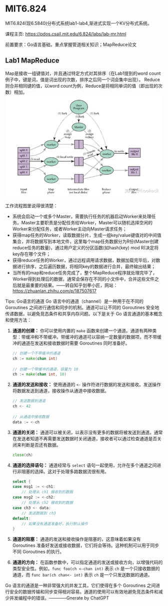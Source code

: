 # MIT6.824

MIT6.824(现6.5840)分布式系统lab1-lab4,渐进式实现一个KV分布式系统。

课程主页: <https://pdos.csail.mit.edu/6.824/labs/lab-mr.html>

前置要求：Go语言基础，重点掌握管道相关知识；MapReduce论文

## Lab1 MapReduce

Map是接收一组键值对，并且通过特定方式对其排序（在Lab1提到的word count例子中，键是词，值是词出现的次数，排序之后同一个词会集中出现）。
Reduce则合并相同键的值，以word count为例，Reduce是将相同单词的值（即出现的次数）相加。
![Alt text](image.png)

工作流程图里说得很清楚：

- 系统会启动一个或多个Master，需要执行任务的机器启动Worker来处理任务。Master主要职责是分配任务给Worker，Master可以随机选择空闲的Worker来分配任务，或者Worker主动向Master请求任务；
- 获得map任务的Worker，读取数据分片，生成一组key/value键值对的中间值集合，并将数据写到本地文件，这里每个map任务数据分为R份(Master创建reduce任务的数量)，通过用户定义的分区函数(如hash(key) mod R)决定将key存在哪个文件；
- 获得reduce任务的Worker，通过远程调用请求数据，数据加载完毕后，对数据进行排序，之后遍历数据，将相同key的数据进行合并，最终输出结果；
- 当所有的map和reduce任务完成了，整个MapReduce程序就处理完毕了，Worker得到处理后的数据，通常会保存在不同的小文件中，合并这些文件之后就是最重要的结果。——转自知乎划拳小匠，网站：<https://zhuanlan.zhihu.com/p/187507617>

Tips: Go语言的通道
Go 语言中的通道（channel）是一种用于在不同的 Goroutines 之间进行通信和同步的机制。通道可以让不同的 Goroutines 安全地传递数据，以避免竞态条件和共享内存问题。以下是关于 Go 语言通道的基本概念和使用方法：

1. **通道的创建：**
   你可以使用内置的 `make` 函数来创建一个通道。通道有两种类型：带缓冲和不带缓冲。带缓冲的通道可以容纳一定数量的数据项，而不带缓冲的通道在发送和接收数据时需要 Goroutines 同时准备好。

   ```go
   // 创建一个不带缓冲的通道
   ch := make(chan int)
   
   // 创建一个带缓冲的通道，容量为 10
   ch := make(chan int, 10)
   ```

2. **通道的发送和接收：**
   使用通道的 `<-` 操作符进行数据的发送和接收。发送操作将数据发送到通道，接收操作从通道中接收数据。

   ```go
   // 发送数据到通道
   ch <- 42
   
   // 从通道中接收数据
   data := <-ch
   ```

3. **通道的关闭：**
   通道可以被关闭，以表示没有更多的数据将被发送到通道。通常在发送者知道不再需要发送数据时关闭通道，接收者可以通过检查通道是否关闭来判断是否还有数据。

   ```go
   close(ch)
   ```

4. **通道的选择语句：**
   通道经常与 `select` 语句一起使用，允许在多个通道之间进行非阻塞的选择。这对于处理多路数据流很有用。

   ```go
   select {
   case msg1 := <-ch1:
       // 处理从 ch1 接收到的数据
   case msg2 := <-ch2:
       // 处理从 ch2 接收到的数据
   case ch3 <- data:
       // 发送数据到 ch3
   default:
       // 如果没有通道准备好，执行默认操作
   }
   ```

5. **通道的阻塞：**
   通道的发送和接收操作是阻塞的，这意味着如果没有 Goroutines 准备好发送或接收数据，它们将会等待。这种机制可以用于同步不同 Goroutines 的执行。

6. **通道的方向：**
   在函数参数中，可以指定通道的发送或接收方向，以增强代码的类型安全性。例如，`func foo(ch <-chan int)` 表示 `ch` 是一个只接收数据的通道，而 `func bar(ch chan<- int)` 表示 `ch` 是一个只发送数据的通道。

Go 语言的通道是一种非常强大的并发工具，它们使得在多个 Goroutines 之间进行安全的数据传输和同步变得相对容易。通道的使用可以有效地避免竞态条件和减少并发编程中的错误。————Gnerate by ChatGPT
